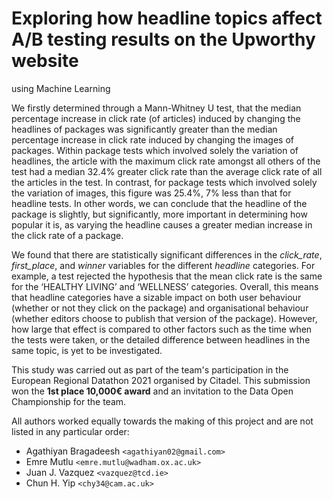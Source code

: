# Exploring how headline topics affect A/B testing results on the Upworthy website
using Machine Learning

We firstly determined through a Mann-Whitney U test, that the median percentage increase in click rate (of articles) induced by changing the headlines of packages was significantly greater than the median percentage increase in click rate induced by changing the images of packages. Within package tests which involved solely the variation of headlines, the article with the maximum click rate amongst all others of the test had a median 32.4% greater click rate than the average click rate of all the articles in the test. In contrast, for package tests which involved solely the variation of images, this figure was 25.4%, 7% less than that for headline tests. In other words, we can conclude that the headline of the package is slightly, but significantly, more important in determining how popular it is, as varying the headline causes a greater median increase in the click rate of a package.

We found that there are statistically significant differences in the *click\_rate*, *first\_place*, and *winner* variables for the different *headline* categories. For example, a test rejected the hypothesis that the mean click rate is the same for the ‘HEALTHY LIVING’ and ‘WELLNESS’ categories. Overall, this means that headline categories have a sizable impact on both user behaviour (whether or not they click on the package) and organisational behaviour (whether editors choose to publish that version of the package). However, how large that effect is compared to other factors such as the time when the tests were taken, or the detailed difference between headlines in the same topic, is yet to be investigated.


This study was carried out as part of the team's participation in the European Regional Datathon 2021 organised by Citadel. This submission won the **1st place 10,000€ award** and an invitation to the Data Open Championship for the team.

All authors worked equally towards the making of this project and are not listed in any particular order:
- Agathiyan Bragadeesh `<agathiyan02@gmail.com>`
- Emre Mutlu `<emre.mutlu@wadham.ox.ac.uk>`
- Juan J. Vazquez `<vazquez@tcd.ie>`
- Chun H. Yip `<chy34@cam.ac.uk>`